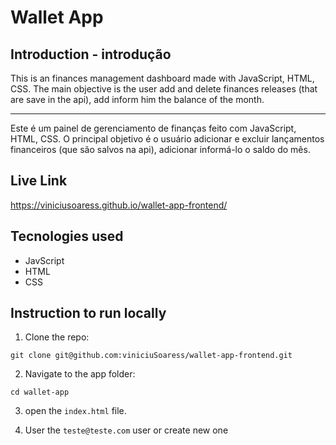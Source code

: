 # Wallet App

## Introduction - introdução

This is an finances management dashboard made with JavaScript, HTML, CSS. The main objective is the user add and delete finances releases (that are save in the api), add inform him the balance of the month.

---------------------------------------------------------------------------

Este é um painel de gerenciamento de finanças feito com JavaScript, HTML, CSS. O principal objetivo é o usuário adicionar e excluir lançamentos financeiros (que são salvos na api), adicionar informá-lo o saldo do mês.


## Live Link 

 https://viniciusoaress.github.io/wallet-app-frontend/

## Tecnologies used

- JavScript
- HTML
- CSS


## Instruction to run locally 
1. Clone the repo:
```
git clone git@github.com:viniciuSoaress/wallet-app-frontend.git

```
2. Navigate to the app folder:
```
cd wallet-app
```
3. open the `index.html` file.

4. User the `teste@teste.com` user or create new one